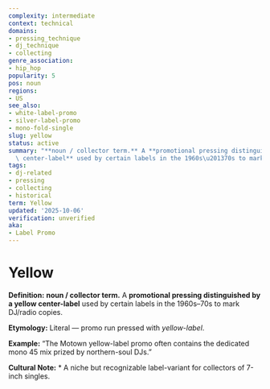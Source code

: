 ```yaml
---
complexity: intermediate
context: technical
domains:
- pressing_technique
- dj_technique
- collecting
genre_association:
- hip_hop
popularity: 5
pos: noun
regions:
- US
see_also:
- white-label-promo
- silver-label-promo
- mono-fold-single
slug: yellow
status: active
summary: "**noun / collector term.** A **promotional pressing distinguished by a yellow\
  \ center-label** used by certain labels in the 1960s\u201370s to mark DJ/radio copies."
tags:
- dj-related
- pressing
- collecting
- historical
term: Yellow
updated: '2025-10-06'
verification: unverified
aka:
- Label Promo
---
```


# Yellow

**Definition:** **noun / collector term.** A **promotional pressing distinguished by a yellow center-label** used by certain labels in the 1960s–70s to mark DJ/radio copies.

**Etymology:** Literal — promo run pressed with *yellow-label*.

**Example:** “The Motown yellow-label promo often contains the dedicated mono 45 mix prized by northern-soul DJs.”

**Cultural Note:** * A niche but recognizable label-variant for collectors of 7-inch singles.

